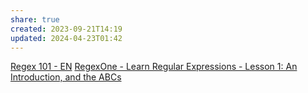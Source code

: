 ```yaml
---
share: true
created: 2023-09-21T14:19
updated: 2024-04-23T01:42
---
```

[Regex 101 - EN](https://regexlearn.com/learn/regex101)
[RegexOne - Learn Regular Expressions - Lesson 1: An Introduction, and the ABCs](https://regexone.com/)
